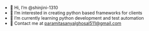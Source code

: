 - 👋 Hi, I’m @shinjini-1310
- 👀 I’m interested in creating python based frameworks for clients
- 🌱 I’m currently learning python development and test automation
- 🤝 Contact me at paramitasanyalghosal511@gmail.com


<!---
shinjini-1310/shinjini-1310 is a ✨ special ✨ repository because its `README.md` (this file) appears on your GitHub profile.
You can click the Preview link to take a look at your changes.
--->
